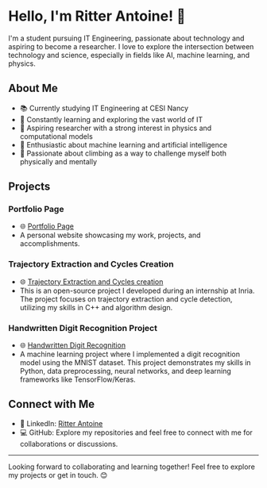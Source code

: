 # Hello, I'm Ritter Antoine! 👋

I'm a student pursuing IT Engineering, passionate about technology and aspiring to become a researcher. I love to explore the intersection between technology and science, especially in fields like AI, machine learning, and physics.

## About Me

- 📚 Currently studying IT Engineering at CESI Nancy
- 🚀 Constantly learning and exploring the vast world of IT
- 🔭 Aspiring researcher with a strong interest in physics and computational models
- 🤖 Enthusiastic about machine learning and artificial intelligence
- 🧗 Passionate about climbing as a way to challenge myself both physically and mentally

## Projects

### Portfolio Page
- 🌐 [Portfolio Page](https://ritterantoine.github.io/)
- A personal website showcasing my work, projects, and accomplishments.

### Trajectory Extraction and Cycles Creation
- 🌐 [Trajectory Extraction and Cycles creation](https://github.com/RitterAntoine/fdm_aa_cpp)
- This is an open-source project I developed during an internship at Inria. The project focuses on trajectory extraction and cycle detection, utilizing my skills in C++ and algorithm design.

### Handwritten Digit Recognition Project
- 🌐 [Handwritten Digit Recognition](https://github.com/RitterAntoine/Handwritten_Digit_Recognition)
- A machine learning project where I implemented a digit recognition model using the MNIST dataset. This project demonstrates my skills in Python, data preprocessing, neural networks, and deep learning frameworks like TensorFlow/Keras.

## Connect with Me

- 💼 LinkedIn: [Ritter Antoine](https://www.linkedin.com/in/antoine-ritter-cesi/)
- 💻 GitHub: Explore my repositories and feel free to connect with me for collaborations or discussions.

---

Looking forward to collaborating and learning together! Feel free to explore my projects or get in touch. 😊
